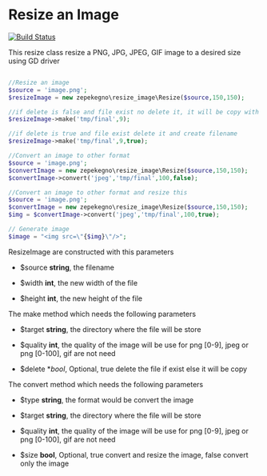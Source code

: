 # Resize an Image

[![Build Status](https://travis-ci.com/Zepekegno/Resize_Image.svg?branch=master)](https://travis-ci.com/Zepekegno/Resize_Image)

 This resize class resize a PNG, JPG, JPEG, GIF image to a desired size using GD driver

```php

//Resize an image
$source = 'image.png';
$resizeImage = new zepekegno\resize_image\Resize($source,150,150);

//if delete is false and file exist no delete it, it will be copy with old filename 
$resizeImage->make('tmp/final',9);

//if delete is true and file exist delete it and create filename
$resizeImage->make('tmp/final',9,true);

//Convert an image to other format 
$source = 'image.png';
$convertImage = new zepekegno\resize_image\Resize($source,150,150);
$convertImage->convert('jpeg','tmp/final',100,false);

//Convert an image to other format and resize this
$source = 'image.png';
$convertImage = new zepekegno\resize_image\Resize($source,150,150);
$img = $convertImage->convert('jpeg','tmp/final',100,true);

// Generate image
$image = "<img src=\"{$img}\"/>";

```

ResizeImage are constructed with this parameters

- $source **string**, the filename 

- $width **int**, the new width of the file

- $height **int**, the new height of the file


The make method which needs the following parameters

- $target **string**, the directory where the file will be store 

- $quality **int**, the quality of the image will be use for png [0-9], jpeg or png [0-100], gif are not need

- $delete **bool*, Optional, true delete the file if exist else it will be copy

The convert method which needs the following parameters

- $type **string**, the format would be convert the image 

- $target **string**, the directory where the file will be store 

- $quality **int**, the quality of the image will be use for png [0-9], jpeg or png [0-100], gif are not need

- $size **bool**, Optional, true convert and resize the image, false convert only the image
